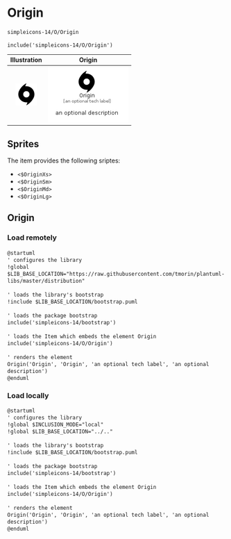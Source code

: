 # Origin


```text
simpleicons-14/O/Origin
```

```text
include('simpleicons-14/O/Origin')
```



| Illustration | Origin |
| :---: | :---: |
| ![illustration for Illustration](../../simpleicons-14/O/Origin.png) | ![illustration for Origin](../../simpleicons-14/O/Origin.Local.png) |



## Sprites
The item provides the following sriptes:

- `<$OriginXs>`
- `<$OriginSm>`
- `<$OriginMd>`
- `<$OriginLg>`





## Origin

### Load remotely
```plantuml
@startuml
' configures the library
!global $LIB_BASE_LOCATION="https://raw.githubusercontent.com/tmorin/plantuml-libs/master/distribution"

' loads the library's bootstrap
!include $LIB_BASE_LOCATION/bootstrap.puml

' loads the package bootstrap
include('simpleicons-14/bootstrap')

' loads the Item which embeds the element Origin
include('simpleicons-14/O/Origin')

' renders the element
Origin('Origin', 'Origin', 'an optional tech label', 'an optional description')
@enduml
```

### Load locally
```plantuml
@startuml
' configures the library
!global $INCLUSION_MODE="local"
!global $LIB_BASE_LOCATION="../.."

' loads the library's bootstrap
!include $LIB_BASE_LOCATION/bootstrap.puml

' loads the package bootstrap
include('simpleicons-14/bootstrap')

' loads the Item which embeds the element Origin
include('simpleicons-14/O/Origin')

' renders the element
Origin('Origin', 'Origin', 'an optional tech label', 'an optional description')
@enduml
```

